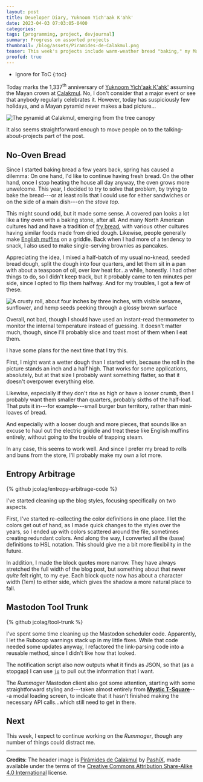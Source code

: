 ```yaml
---
layout: post
title: Developer Diary, Yuknoom Yich'aak K'ahk'
date: 2023-04-03 07:03:05-0400
categories:
tags: [programming, project, devjournal]
summary: Progress on assorted projects
thumbnail: /blog/assets/Piramides-de-Calakmul.png
teaser: This week's projects include warm-weather bread "baking," my Mastodon Tool Trunk, and the blog itself.
proofed: true
---
```


* Ignore for ToC
{:toc}

Today marks the 1,337<sup>th</sup> anniversary of [Yuknoom Yich'aak K'ahk'](https://en.wikipedia.org/wiki/Yuknoom_Yich%27aak_K%27ahk%27) assuming the Mayan crown at [Calakmul](https://en.wikipedia.org/wiki/Calakmul).  No, I don't consider that a major event or see that anybody regularly celebrates it.  However, today has suspiciously few holidays, and a Mayan pyramid never makes a bad picture...

![The pyramid at Calakmul, emerging from the tree canopy](/blog/assets/Piramides-de-Calakmul.png "Like I said, never a bad picture.")

It also seems straightforward enough to move people on to the talking-about-projects part of the post.

## No-Oven Bread

Since I started baking bread a few years back, spring has caused a dilemma:  On one hand, I'd like to continue having fresh bread.  On the other hand, once I stop heating the house all day anyway, the oven grows more unwelcome.  This year, I decided to try to solve that problem, by trying to bake the bread---or at least rolls that I could use for either sandwiches or on the side of a main dish---on the *stove top*.

This might sound odd, but it made some sense.  A covered pan looks a lot like a tiny oven with a baking stone, after all.  And many North American cultures had and have a tradition of [fry bread](https://en.wikipedia.org/wiki/Frybread), with various other cultures having similar foods made from dried dough.  Likewise, people generally make [English muffins](https://en.wikipedia.org/wiki/English_muffin) on a griddle.  Back when I had more of a tendency to snack, I also used to make single-serving brownies as pancakes.

Appreciating the idea, I mixed a half-batch of my usual no-knead, seeded bread dough, split the dough into four quarters, and let them sit in a pan with about a teaspoon of oil, over low heat for...a while, honestly.  I had other things to do, so I didn't keep track, but it probably came to ten minutes per side, since I opted to flip them halfway.  And for my troubles, I got a few of these.

![A crusty roll, about four inches by three inches, with visible sesame, sunflower, and hemp seeds peeking through a glossy brown surface](/blog/assets/stovetop_roll.png "Yes, I could only find an ancient tape measure for scale.")

Overall, not bad, though I should have used an instant-read thermometer to monitor the internal temperature instead of guessing.  It doesn't matter much, though, since I'll probably slice and toast most of them when I eat them.

I have some plans for the next time that I try this.

First, I might want a wetter dough than I started with, because the roll in the picture stands an inch and a half high.  That works for some applications, absolutely, but at that size I probably want something flatter, so that it doesn't overpower everything else.

Likewise, especially if they don't rise as high or have a looser crumb, then I probably want them smaller than quarters, probably sixths of the half-loaf.  That puts it in---for example---small burger bun territory, rather than mini-loaves of bread.

And especially with a looser dough and more pieces, that sounds like an excuse to haul out the electric griddle and treat these like English muffins entirely, without going to the trouble of trapping steam.

In any case, this seems to work well.  And since I prefer my bread to rolls and buns from the store, I'll probably make my own a lot more.

## Entropy Arbitrage

{% github jcolag/entropy-arbitrage-code %}

I've started cleaning up the blog styles, focusing specifically on two aspects.

First, I've started re-collecting the color definitions in one place.  I let the colors get out of hand, as I made quick changes to the styles over the years, so I ended up with colors scattered around the file, sometimes creating redundant colors.  And along the way, I converted all the (base) definitions to HSL notation.  This should give me a bit more flexibility in the future.

In addition, I made the block quotes more narrow.  They have always stretched the full width of the blog post, but something about that never *quite* felt right, to my eye.  Each block quote now has about a character width (1em) to either side, which gives the shadow a more natural place to fall.

## Mastodon Tool Trunk

{% github jcolag/tool-trunk %}

I've spent some time cleaning up the Mastodon scheduler code.  Apparently, I let the Rubocop warnings stack up in my little fixes.  While that code needed some updates anyway, I refactored the link-parsing code into a reusable method, since I didn't like how that looked.

The notification script also now outputs what it finds as JSON, so that (as a stopgap) I can use [`jq`](https://stedolan.github.io/jq/) to pull out the information that I want.

The *Rummager* Mastodon client also got some attention, starting with some straightforward styling and---taken almost entirely from [**Mystic T-Square**](https://github.com/jcolag/mystic-t-square)---a modal loading screen, to indicate that it hasn't finished making the necessary API calls...which still need to get in there.

## Next

This week, I expect to continue working on the *Rummager*, though any number of things could distract me.

* * *

**Credits**:  The header image is [Pirámides de Calakmul](https://commons.wikimedia.org/wiki/File:Pir%C3%A1mides_de_Calakmul.JPG) by [PashiX](https://commons.wikimedia.org/w/index.php?title=User:PashiX&action=edit&redlink=1), made available under the terms of the [Creative Commons Attribution Share-Alike 4.0 International](https://creativecommons.org/licenses/by-sa/4.0/deed.en) license.
